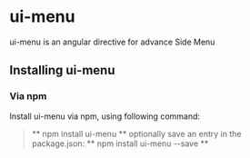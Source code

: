 # ui-menu
ui-menu is an angular directive for advance Side Menu

## Installing ui-menu
### Via npm
Install ui-menu via npm, using following command:
> ** npm install ui-menu **
optionally save an entry in the package.json:
> ** npm install ui-menu --save **
